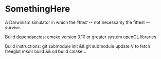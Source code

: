 # SomethingHere

A Darwinism simulator in which the *littest* -- not necessarily the fittest -- survive.

Build dependancies:
	cmake version 3.10 or greater
	system openGL libraries

Build instructions:
	git submodule init && git submodule update // to fetch freeglut
	mkdir build && cd build
	cmake ..
	<use local tools for whatever project cmake produces>

